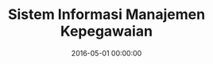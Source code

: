 ---
layout: inner
position: left
title: 'Sistem Informasi Manajemen Kepegawaian'
lead_text: 'An information system to manage administrative data of employment within the Financial Bureau of the Secretary of Education Ministry. I developed the backend as well as the frontend side of the system.'
tags: ['MySQL', 'PHP, Yii 2', 'HTML, CSS', 'JS, jQuery']
featured_image: ['/img/posts/simpeg-birokeu-min.png']
date: 2016-05-01 00:00:00
categories: ['Web']
project_link: ''
button_icon: ''
button_text: ''
order: 7
visible: 1
company: 'Aditya Arta Abadi, PT'
---